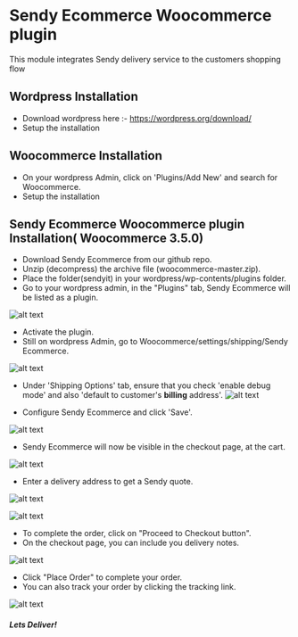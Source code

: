 # Sendy Ecommerce Woocommerce plugin
This module integrates Sendy delivery service to the customers shopping flow

## Wordpress Installation
 - Download wordpress here :- https://wordpress.org/download/
 - Setup the installation

## Woocommerce Installation
 - On your wordpress Admin, click on 'Plugins/Add New' and search for Woocommerce.
 - Setup the installation
 
## Sendy Ecommerce Woocommerce plugin Installation( Woocommerce 3.5.0)
 - Download Sendy Ecommerce from our github repo.
 - Unzip (decompress) the archive file (woocommerce-master.zip).
 - Place the folder(sendyit) in your wordpress/wp-contents/plugins folder.
 - Go to your wordpress admin, in the "Plugins" tab, Sendy Ecommerce will be listed as a plugin.
 
  ![alt text](https://raw.githubusercontent.com/sendyit/woocommerce/master/sendy-api/images/activate.png)
  
  
  
 - Activate the plugin.
 - Still on wordpress Admin, go to Woocommerce/settings/shipping/Sendy Ecommerce.
 
  ![alt text](https://raw.githubusercontent.com/sendyit/woocommerce/master/sendy-api/images/options.png)
  
 -  Under 'Shipping Options' tab, ensure that you check 'enable debug mode' and also 'default to customer's <b>billing</b> address'.
   ![alt text](https://raw.githubusercontent.com/sendyit/woocommerce/master/sendy-api/images/debug.png)

 - Configure Sendy Ecommerce and click 'Save'.
 
  ![alt text](https://raw.githubusercontent.com/sendyit/woocommerce/master/sendy-api/images/configure.png)
  
 - Sendy Ecommerce will now be visible in the checkout page, at the cart.
 
  ![alt text](https://raw.githubusercontent.com/sendyit/woocommerce/master/sendy-api/images/checkout.png)
  
 - Enter a delivery address to get a Sendy quote.
 
  ![alt text](https://raw.githubusercontent.com/sendyit/woocommerce/master/sendy-api/images/pricing.png)
  
  ![alt text](https://raw.githubusercontent.com/sendyit/woocommerce/master/sendy-api/images/shipping_set.png)
  
 - To complete the order, click on "Proceed to Checkout button".
 - On the checkout page, you can include you delivery notes.
 
  ![alt text](https://raw.githubusercontent.com/sendyit/woocommerce/master/sendy-api/images/note.png)
  
 - Click "Place Order" to complete your order.
 - You can also track your order by clicking the tracking link.
 
  ![alt text](https://raw.githubusercontent.com/sendyit/woocommerce/master/sendy-api/images/track.png)
 
 
##### Lets Deliver!
